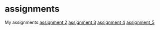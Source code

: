 # assignments
My assignments
[assignment 2](https://github.com/MadalinaSe/assignments/blob/master/assignment2%20(1).ipynb)
[assignment 3](https://github.com/MadalinaSe/assignments/blob/master/assignment3%20final.ipynb)
[assignment 4](https://github.com/MadalinaSe/assignments/blob/master/assignment4.ipynb)
[assignment_5](https://github.com/MadalinaSe/assignments/blob/master/graded_assignment_1%20(4).Rmd)
